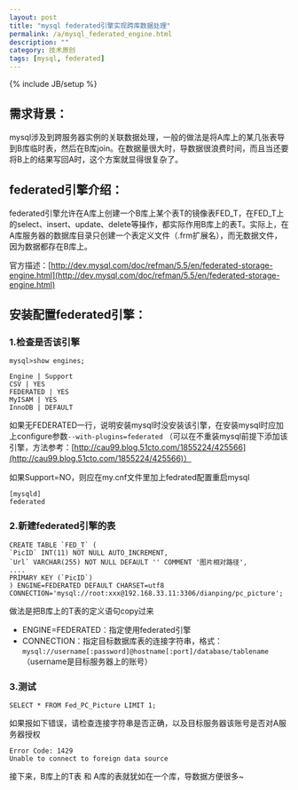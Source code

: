```yaml
---
layout: post
title: "mysql federated引擎实现跨库数据处理"
permalink: /a/mysql_federated_engine.html
description: ""
category: 技术原创
tags: [mysql, federated]
---
```

{% include JB/setup %}

需求背景： 
-----
mysql涉及到跨服务器实例的关联数据处理，一般的做法是将A库上的某几张表导到B库临时表，然后在B库join。在数据量很大时，导数据很浪费时间，而且当还要将B上的结果写回A时，这个方案就显得很复杂了。

federated引擎介绍： 
-----
federated引擎允许在A库上创建一个B库上某个表T的镜像表FED_T，在FED_T上的select、insert、update、delete等操作，都实际作用B库上的表T。实际上，在A库服务器的数据库目录只创建一个表定义文件（.frm扩展名），而无数据文件，因为数据都存在B库上。

官方描述：[http://dev.mysql.com/doc/refman/5.5/en/federated-storage-engine.html](http://dev.mysql.com/doc/refman/5.5/en/federated-storage-engine.html)

安装配置federated引擎： 
-----

### 1.检查是否该引擎 ###

	mysql>show engines;
	
	Engine | Support
	CSV | YES
	FEDERATED | YES
	MyISAM | YES
	InnoDB | DEFAULT

如果无FEDERATED一行，说明安装mysql时没安装该引擎，在安装mysql时应加上configure参数`--with-plugins=federated`
（可以在不重装mysql前提下添加该引擎，方法参考：[http://cau99.blog.51cto.com/1855224/425566](http://cau99.blog.51cto.com/1855224/425566)）

如果Support=NO，则应在my.cnf文件里加上fedrated配置重启mysql

	[mysqld]
	federated

### 2.新建federated引擎的表 ###

	CREATE TABLE `FED_T` (
	`PicID` INT(11) NOT NULL AUTO_INCREMENT,
	`Url` VARCHAR(255) NOT NULL DEFAULT '' COMMENT '图片相对路径',
	....
	PRIMARY KEY (`PicID`)
	) ENGINE=FEDERATED DEFAULT CHARSET=utf8 CONNECTION='mysql://root:xxx@192.168.33.11:3306/dianping/pc_picture';

做法是把B库上的T表的定义语句copy过来

* ENGINE=FEDERATED：指定使用federated引擎
* CONNECTION：指定目标数据库表的连接字符串，格式：`mysql://username[:password]@hostname[:port]/database/tablename`（username是目标服务器上的账号）

### 3.测试 ###

	SELECT * FROM Fed_PC_Picture LIMIT 1;

如果报如下错误，请检查连接字符串是否正确，以及目标服务器该账号是否对A服务器授权

	Error Code: 1429
	Unable to connect to foreign data source

接下来，B库上的T表 和 A库的表就犹如在一个库，导数据方便很多~
